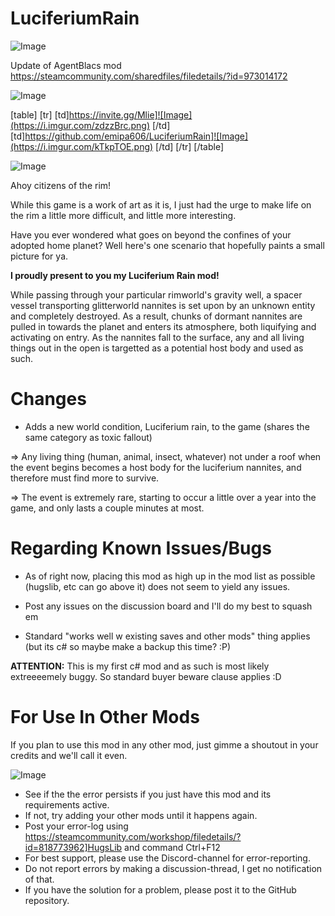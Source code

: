 # LuciferiumRain

![Image](https://i.imgur.com/WAEzk68.png)

Update of AgentBlacs mod
https://steamcommunity.com/sharedfiles/filedetails/?id=973014172

![Image](https://i.imgur.com/7Gzt3Rg.png)


[table]
	[tr]
		[td]https://invite.gg/Mlie]![Image](https://i.imgur.com/zdzzBrc.png)
[/td]
		[td]https://github.com/emipa606/LuciferiumRain]![Image](https://i.imgur.com/kTkpTOE.png)
[/td]
	[/tr]
[/table]
	
![Image](https://i.imgur.com/NOW7jU1.png)


Ahoy citizens of the rim!

While this game is a work of art as it is, I just had the urge to make life on the rim a little more difficult, and little more interesting.

Have you ever wondered what goes on beyond the confines of your adopted home planet? Well here&apos;s one scenario that hopefully paints a small picture for ya.


**I proudly present to you my Luciferium Rain mod!**

While passing through your particular rimworld&apos;s gravity well, a spacer vessel transporting glitterworld nannites is set upon by an unknown entity and completely destroyed. As a result, chunks of dormant nannites are pulled in towards the planet and enters its atmosphere, both liquifying and activating on entry. As the nannites fall to the surface, any and all living things out in the open is targetted as a potential host body and used as such.

# Changes

- Adds a new world condition, Luciferium rain, to the game (shares the same category as toxic fallout)

=&gt; Any living thing (human, animal, insect, whatever) not under a roof when the event begins becomes a host body for the luciferium nannites, and therefore must find more to survive.

=&gt; The event is extremely rare, starting to occur a little over a year into the game, and only lasts a couple minutes at most.

# Regarding Known Issues/Bugs

- As of right now, placing this mod as high up in the mod list as possible (hugslib, etc can go above it) does not seem to yield any issues.

- Post any issues on the discussion board and I&apos;ll do my best to squash em

- Standard &quot;works well w existing saves and other mods&quot; thing applies (but its c# so maybe make a backup this time? :P)

**ATTENTION:** This is my first c# mod and as such is most likely extreeeemely buggy. So standard buyer beware clause applies :D

# For Use In Other Mods

If you plan to use this mod in any other mod, just gimme a shoutout in your credits and we&apos;ll call it even.


![Image](https://i.imgur.com/Rs6T6cr.png)



-  See if the the error persists if you just have this mod and its requirements active.
-  If not, try adding your other mods until it happens again.
-  Post your error-log using https://steamcommunity.com/workshop/filedetails/?id=818773962]HugsLib and command Ctrl+F12
-  For best support, please use the Discord-channel for error-reporting.
-  Do not report errors by making a discussion-thread, I get no notification of that.
-  If you have the solution for a problem, please post it to the GitHub repository.



